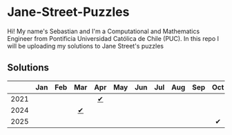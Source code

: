# Jane-Street-Puzzles

Hi! My name's Sebastian and I'm a Computational and Mathematics Engineer from Pontificia Universidad Católica de Chile (PUC). In this repo I will be uploading my solutions to Jane Street's puzzles

## Solutions

|    |Jan | Feb | Mar | Apr | May | Jun | Jul | Aug | Sep | Oct | Nov | Dec|
|----|:--:|:---:|:---:|:---:|:---:|:---:|:---:|:---:|:---:|:---:|:---:|:--:|
|2021|    |     |     |[✔](https://github.com/sebaguerrap/Jane-Street-Puzzles/blob/main/2024-back/04-2021-Bracketology_101.ipynb)|     |     |     |     |     |     |     |     |
|2024|    |     |[✔](https://github.com/sebaguerrap/Jane-Street-Puzzles/blob/main/2024-back/03-2024-Hooks_10.ipynb)|     |     |     |     |     |     |     |     |     |
|2025|    |     |     |     |     |     |     |     |     |✔  |     |     |
